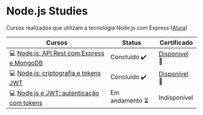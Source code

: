 # Node.js Studies

Cursos realizados que utilizam a tecnologia Node.js com Express ([Alura](https://www.alura.com.br/formacao-node-js-express))

| Cursos                                                                                                                                     | Status                                | Certificado                                                                                                 |
| ------------------------------------------------------------------------------------------------------------------------------------------ | ------------------------------------- | ----------------------------------------------------------------------------------------------------------- |
| :computer: [Node.js: API Rest com Express e MongoDB](https://github.com/furtadomn/nodejs-studies/tree/main/API_Rest_com_Express_e_MongoDB) | Concluído :heavy_check_mark:          | [Disponível](https://cursos.alura.com.br/certificate/57569dec-f157-4c85-b619-269eb5949663) :page_facing_up: |
| :computer: [Node.js: criptografia e tokens JWT](https://github.com/furtadomn/criptografia-e-JWT/tree/main/criptografia_e_tokens_JWT)       | Concluído :heavy_check_mark:          | [Disponível](https://cursos.alura.com.br/certificate/070bae3e-f763-47fe-b294-8f699e9fd0cd) :page_facing_up: |
| :computer: [Node.js e JWT: autenticação com tokens](https://github.com/furtadomn/criptografia-e-JWT/tree/main/autenticacao_com_tokens)     | Em andamento :hourglass_flowing_sand: | Indisponível                                                                                                |
